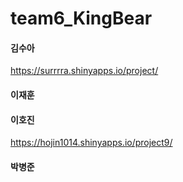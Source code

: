 # team6_KingBear

#### 김수아
https://surrrra.shinyapps.io/project/

#### 이재훈


#### 이호진
https://hojin1014.shinyapps.io/project9/

#### 박병준
